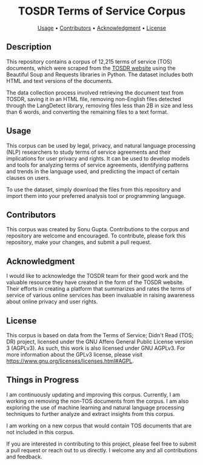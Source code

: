 <h1 align="center">TOSDR Terms of Service Corpus</h1>

<p align="center">
  <a href="#usage">Usage</a> •
  <a href="#contributors">Contributors</a> •
   <a href="#acknowledgment">Acknowledgment</a> •
  <a href="#license">License</a>
</p>

## Description

This repository contains a corpus of 12,215 terms of service (TOS) documents, which were scraped from the [TOSDR website](https://edit.tosdr.org/documents) using the Beautiful Soup and Requests libraries in Python. The dataset includes both HTML and text versions of the documents.

The data collection process involved retrieving the document text from TOSDR, saving it in an HTML file, removing non-English files detected through the LangDetect library, removing files less than 2B in size and less than 6 words, and converting the remaining files to a text format.

## Usage

This corpus can be used by legal, privacy, and natural language processing (NLP) researchers to study terms of service agreements and their implications for user privacy and rights. It can be used to develop models and tools for analyzing terms of service agreements, identifying patterns and trends in the language used, and predicting the impact of certain clauses on users.

To use the dataset, simply download the files from this repository and import them into your preferred analysis tool or programming language.

## Contributors

This corpus was created by Sonu Gupta. Contributions to the corpus and repository are welcome and encouraged. To contribute, please fork this repository, make your changes, and submit a pull request.

## Acknowledgment

I would like to acknowledge the TOSDR team for their good work and the valuable resource they have created in the form of the TOSDR website. Their efforts in creating a platform that summarizes and rates the terms of service of various online services has been invaluable in raising awareness about online privacy and user rights.

## License

This corpus is based on data from the Terms of Service; Didn't Read (TOS; DR) project, licensed under the GNU Affero General Public License version 3 (AGPLv3). As such, this work is also licensed under GNU AGPLv3. For more information about the GPLv3 license, please visit https://www.gnu.org/licenses/licenses.html#AGPL.

## Things in Progress
I am continuously updating and improving this corpus. Currently, I am working on removing the non-TOS documents from the corpus. I am also exploring the use of machine learning and natural language processing techniques to further analyze and extract insights from this corpus. 

I am working on a new corpus that would contain TOS documents that are not included in this corpus.

If you are interested in contributing to this project, please feel free to submit a pull request or reach out to us directly. I welcome any and all contributions and feedback.
